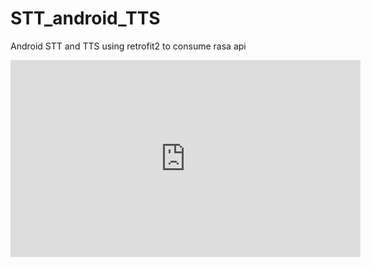 # STT_android_TTS
Android STT and TTS using retrofit2 to consume rasa api

<iframe width="560" height="315" src="https://www.youtube.com/embed/iSEy6yF7Y_s" frameborder="0" allow="accelerometer; autoplay; clipboard-write; encrypted-media; gyroscope; picture-in-picture" allowfullscreen></iframe>
